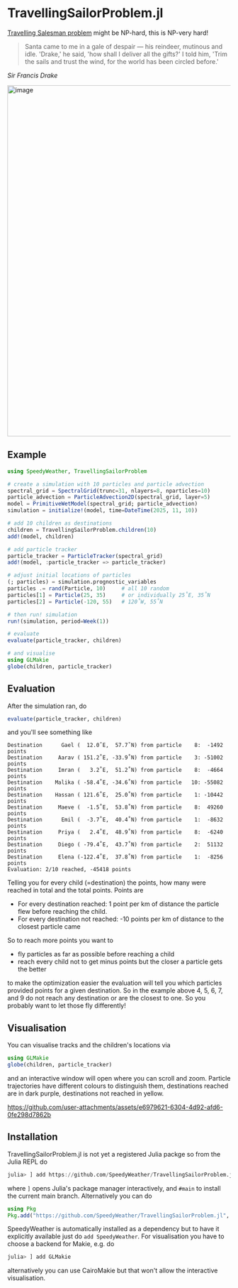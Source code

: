 # TravellingSailorProblem.jl

[Travelling Salesman problem](https://en.wikipedia.org/wiki/Travelling_salesman_problem) might be NP-hard, this is NP-very hard!

> Santa came to me in a gale of despair — his reindeer, mutinous and idle. 'Drake,' he said, 'how shall I deliver all the gifts?'
> I told him, 'Trim the sails and trust the wind, for the world has been circled before.'

_Sir Francis Drake_

<img width="795" height="791" alt="image" src="https://github.com/user-attachments/assets/e0e24d58-3ece-457c-9e1b-cb44549de808" />

## Example

```julia
using SpeedyWeather, TravellingSailorProblem

# create a simulation with 10 particles and particle advection
spectral_grid = SpectralGrid(trunc=31, nlayers=8, nparticles=10)
particle_advection = ParticleAdvection2D(spectral_grid, layer=5)
model = PrimitiveWetModel(spectral_grid; particle_advection)
simulation = initialize!(model, time=DateTime(2025, 11, 10))

# add 10 children as destinations
children = TravellingSailorProblem.children(10)
add!(model, children)

# add particle tracker
particle_tracker = ParticleTracker(spectral_grid)
add!(model, :particle_tracker => particle_tracker)

# adjust initial locations of particles
(; particles) = simulation.prognostic_variables
particles .= rand(Particle, 10)     # all 10 random
particles[1] = Particle(25, 35)     # or individually 25˚E, 35˚N
particles[2] = Particle(-120, 55)   # 120˚W, 55˚N

# then run! simulation
run!(simulation, period=Week(1))

# evaluate
evaluate(particle_tracker, children)

# and visualise
using GLMakie
globe(children, particle_tracker)
```

## Evaluation

After the simulation ran, do

```julia
evaluate(particle_tracker, children)
```

and you'll see something like

```
Destination      Gael (  12.0˚E,  57.7˚N) from particle    8:  -1492 points
Destination     Aarav ( 151.2˚E, -33.9˚N) from particle    3: -51002 points
Destination     Imran (   3.2˚E,  51.2˚N) from particle    8:  -4664 points
Destination    Malika ( -58.4˚E, -34.6˚N) from particle   10: -55082 points
Destination    Hassan ( 121.6˚E,  25.0˚N) from particle    1: -10442 points
Destination     Maeve (  -1.5˚E,  53.8˚N) from particle    8:  49260 points
Destination      Emil (  -3.7˚E,  40.4˚N) from particle    1:  -8632 points
Destination     Priya (   2.4˚E,  48.9˚N) from particle    8:  -6240 points
Destination     Diego ( -79.4˚E,  43.7˚N) from particle    2:  51132 points
Destination     Elena (-122.4˚E,  37.8˚N) from particle    1:  -8256 points
Evaluation: 2/10 reached, -45418 points
```

Telling you for every child (=destination) the points, how many were reached
in total and the total points. Points are

- For every destination reached: 1 point per km of distance the particle flew before reaching the child.
- For every destination not reached: -10 points per km of distance to the closest particle came 

So to reach more points you want to

- fly particles as far as possible before reaching a child
- reach every child not to get minus points but the closer a particle gets the better

to make the optimization easier the evaluation will tell you which particles provided
points for a given destination. So in the example above 4, 5, 6, 7, and 9 do not
reach any destination or are the closest to one. So you probably want to let those
fly differently!

## Visualisation

You can visualise tracks and the children's locations via

```julia
using GLMakie
globe(children, particle_tracker)
```

and an interactive window will open where you can scroll and zoom. Particle trajectories have different colours
to distinguish them, destinations reached are in dark purple, destinations not reached in yellow.


https://github.com/user-attachments/assets/e6979621-6304-4d92-afd6-0fe298d7862b

## Installation

TravellingSailorProblem.jl is not yet a registered Julia packge so from the Julia REPL do

```julia
julia> ] add https://github.com/SpeedyWeather/TravellingSailorProblem.jl#main
```

where `]` opens Julia's package manager interactively, and `#main` to install the current main branch.
Alternatively you can do

```julia
using Pkg
Pkg.add("https://github.com/SpeedyWeather/TravellingSailorProblem.jl", rev="main")
```

SpeedyWeather is automatically installed as a dependency but to have it explicitly available just
do `add SpeedyWeather`. For visualisation you have to choose a backend for Makie, e.g. do

```julia
julia> ] add GLMakie
```

alternatively you can use CairoMakie but that won't allow the interactive visualisation.

